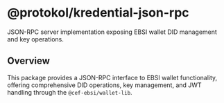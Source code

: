 # @protokol/kredential-json-rpc

JSON-RPC server implementation exposing EBSI wallet DID management and key operations.

## Overview

This package provides a JSON-RPC interface to EBSI wallet functionality, offering comprehensive DID operations, key management, and JWT handling through the `@cef-ebsi/wallet-lib`.
